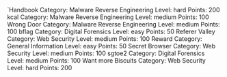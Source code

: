 `Handbook
  Category: Malware Reverse Engineering
  Level: hard
  Points: 200
kcal
  Category: Malware Reverse Engineering
  Level: medium
  Points: 100
Wrong Door
  Category: Malware Reverse Engineering
  Level: medium
  Points: 100
bflag
  Category: Digital Forensics
  Level: easy
  Points: 50
Referer Valley
  Category: Web Security
  Level: medium
  Points: 100
Reward
  Category: General Information
  Level: easy
  Points: 50
Secret Browser
  Category: Web Security
  Level: medium
  Points: 100
sgtoe2
  Category: Digital Forensics
  Level: medium
  Points: 100
Want more Biscuits
  Category: Web Security
  Level: hard
  Points: 200

